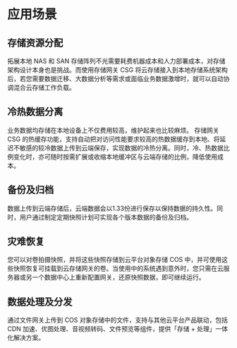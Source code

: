 # 应用场景
## 存储资源分配
拓展本地 NAS 和 SAN 存储阵列不光需要耗费机器成本和人力部署成本，对存储架构设计本身也是挑战。而使用存储网关 CSG 将云存储接入到本地存储系统架构后，若您需要数据迁移、大数据分析等需求或面临业务数据激增时，就可以自动协调混合云存储工作负载。

## 冷热数据分离
业务数据均存储在本地设备上不仅费用较高，维护起来也比较麻烦。
存储网关 CSG 的热缓存功能，支持自动把对访问性能要求较高的热数据缓存到本地、将延迟不敏感的较冷数据上传到云端保存，实现数据的冷热分离。同时，冷、热数据比例变化时，亦可随时按需扩展或收缩本地缓冲区与云端存储的比例，降低使用成本。

## 备份及归档
数据上传到云端存储后，云端数据会以1.33份进行保存以保持数据的持久性。同时，用户通过制定定期快照计划可实现各个版本数据的备份及归档。

## 灾难恢复
您可以对卷拍摄快照，并将这些快照存储到云平台对象存储 COS 中，并可使用这些快照恢复可挂载到云存储网关的卷。当使用中的系统遇到意外时，您只需在云服务器或另一个数据中心上重新配置网关，还原快照数据，即可继续运行。

## 数据处理及分发
通过文件网关上传到 COS 对象存储中的文件，支持与其他云平台产品联动，包括 CDN 加速、优图处理、音视频转码、文件预览等组件，提供「存储 + 处理」一体化解决方案。

